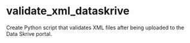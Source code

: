 # validate_xml_dataskrive
Create Python script that validates XML files after being uploaded to the Data Skrive portal.
